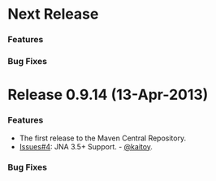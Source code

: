 Next Release
============
### Features ###

### Bug Fixes ###


Release 0.9.14 (13-Apr-2013)
=====================
### Features ###
* The first release to the Maven Central Repository.
* [Issues#4](https://github.com/kaitoy/pcap4j/issues/4): JNA 3.5+ Support. - [@kaitoy](https://github.com/kaitoy).

### Bug Fixes ###

